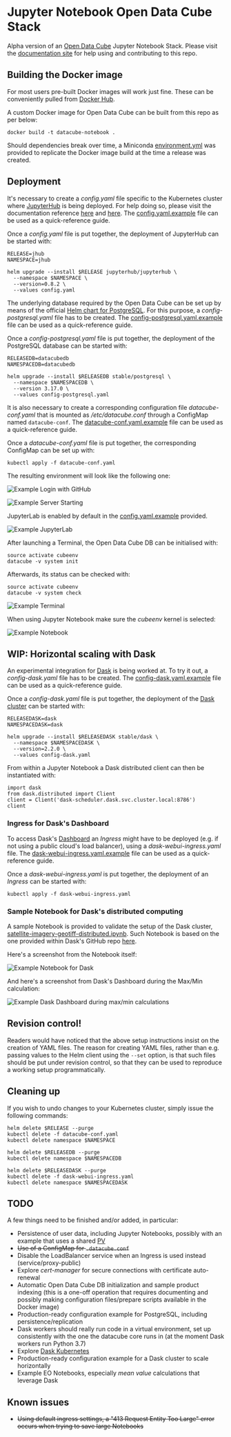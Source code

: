 # Jupyter Notebook Open Data Cube Stack

Alpha version of an [Open Data Cube](https://www.opendatacube.org/) Jupyter Notebook Stack. Please visit the [documentation site](https://zero-to-jupyterhub.readthedocs.io/en/latest/user-environment.html#customize-an-existing-docker-image) for help using and contributing to this repo.

## Building the Docker image

For most users pre-built Docker images will work just fine. These can be conveniently pulled from [Docker Hub](https://hub.docker.com/r/luigidifraia/datacube-notebook).

A custom Docker image for Open Data Cube can be built from this repo as per below:

`docker build -t datacube-notebook .`

Should dependencies break over time, a Miniconda [environment.yml](environment.yml) was provided to replicate the Docker image build at the time a release was created.

## Deployment

It's necessary to create a *config.yaml* file specific to the Kubernetes cluster where [JupyterHub](https://jupyter.org/hub) is being deployed. For help doing so, please visit the documentation reference [here](https://zero-to-jupyterhub.readthedocs.io/en/latest/setup-jupyterhub.html) and [here](https://zero-to-jupyterhub.readthedocs.io/en/latest/reference.html#helm-chart-configuration-reference). The [config.yaml.example](examples/configuration/config.yaml.example) file can be used as a quick-reference guide.

Once a *config.yaml* file is put together, the deployment of JupyterHub can be started with:

```
RELEASE=jhub
NAMESPACE=jhub

helm upgrade --install $RELEASE jupyterhub/jupyterhub \
  --namespace $NAMESPACE \
  --version=0.8.2 \
  --values config.yaml
```

The underlying database required by the Open Data Cube can be set up by means of the official [Helm chart for PostgreSQL](https://github.com/helm/charts/tree/master/stable/postgresql). For this purpose, a *config-postgresql.yaml* file has to be created. The [config-postgresql.yaml.example](examples/configuration/config-postgresql.yaml.example) file can be used as a quick-reference guide.

Once a *config-postgresql.yaml* file is put together, the deployment of the PostgreSQL database can be started with:

```
RELEASEDB=datacubedb
NAMESPACEDB=datacubedb

helm upgrade --install $RELEASEDB stable/postgresql \
  --namespace $NAMESPACEDB \
  --version 3.17.0 \
  --values config-postgresql.yaml
```

It is also necessary to create a corresponding configuration file *datacube-conf.yaml* that is mounted as */etc/datacube.conf* through a ConfigMap named `datacube-conf`. The [datacube-conf.yaml.example](examples/configuration/datacube-conf.yaml.example) file can be used as a quick-reference guide.

Once a *datacube-conf.yaml* file is put together, the corresponding ConfigMap can be set up with:

`kubectl apply -f datacube-conf.yaml`

The resulting environment will look like the following one:

![Example Login with GitHub](media/JupyterHub_GitHub_OAuth.png)

![Example Server Starting](media/JupyterHub_Server_Starting.png)

JupyterLab is enabled by default in the [config.yaml.example](examples/configuration/config.yaml.example) provided.

![Example JupyterLab](media/JupyterHub_Lab_Launcher.png)

After launching a Terminal, the Open Data Cube DB can be initialised with:

```
source activate cubeenv
datacube -v system init
```

Afterwards, its status can be checked with:

```
source activate cubeenv
datacube -v system check
```

![Example Terminal](media/JupyterHub_Terminal.png)

When using Jupyter Notebook make sure the *cubeenv* kernel is selected:

![Example Notebook](media/JupyterHub_Notebook.png)

## WIP: Horizontal scaling with Dask

An experimental integration for [Dask](https://dask.org/) is being worked at. To try it out, a *config-dask.yaml* file has to be created. The [config-dask.yaml.example](examples/configuration/config-dask.yaml.example) file can be used as a quick-reference guide.

Once a *config-dask.yaml* file is put together, the deployment of the [Dask cluster](https://github.com/helm/charts/tree/master/stable/dask) can be started with:

```
RELEASEDASK=dask
NAMESPACEDASK=dask

helm upgrade --install $RELEASEDASK stable/dask \
  --namespace $NAMESPACEDASK \
  --version=2.2.0 \
  --values config-dask.yaml
```

From within a Jupyter Notebook a Dask distributed client can then be instantiated with:

```
import dask
from dask.distributed import Client
client = Client('dask-scheduler.dask.svc.cluster.local:8786')
client
```

### Ingress for Dask's Dashboard

To access Dask's [Dashboard](http://docs.dask.org/en/latest/diagnostics-distributed.html#dashboard) an *Ingress* might have to be deployed (e.g. if not using a public cloud's load balancer), using a *dask-webui-ingress.yaml* file. The [dask-webui-ingress.yaml.example](examples/configuration/dask-webui-ingress.yaml.example) file can be used as a quick-reference guide.

Once a *dask-webui-ingress.yaml* is put together, the deployment of an *Ingress* can be started with:

`kubectl apply -f dask-webui-ingress.yaml`

### Sample Notebook for Dask's distributed computing

A sample Notebook is provided to validate the setup of the Dask cluster, [satellite-imagery-geotiff-distributed.ipynb](examples/notebooks/dask/satellite-imagery-geotiff-distributed.ipynb). Such Notebook is based on the one provided within Dask's GitHub repo [here](https://github.com/dask/dask-examples/blob/master/applications/satellite-imagery-geotiff.ipynb).

Here's a screenshot from the Notebook itself:

![Example Notebook for Dask](media/JupyterHub_Dask_Distributed_Notebook.png)

And here's a screenshot from Dask's Dashboard during the Max/Min calculation:

![Example Dask Dashboard during max/min calculations](media/Dask_Dashboard_Progress_Max_Min.png)

## Revision control!

Readers would have noticed that the above setup instructions insist on the creation of YAML files. The reason for creating YAML files, rather than e.g. passing values to the Helm client using the `--set` option, is that such files should be put under revision control, so that they can be used to reproduce a working setup programmatically.

## Cleaning up

If you wish to undo changes to your Kubernetes cluster, simply issue the following commands:

```
helm delete $RELEASE --purge
kubectl delete -f datacube-conf.yaml
kubectl delete namespace $NAMESPACE

helm delete $RELEASEDB --purge
kubectl delete namespace $NAMESPACEDB

helm delete $RELEASEDASK --purge
kubectl delete -f dask-webui-ingress.yaml
kubectl delete namespace $NAMESPACEDASK
```

## TODO

A few things need to be finished and/or added, in particular:
- Persistence of user data, including Jupyter Notebooks, possibly with an example that uses a shared [PV](https://zero-to-jupyterhub.readthedocs.io/en/latest/user-storage.html#additional-storage-volumes)
- ~~Use of a ConfigMap for `.datacube.conf`~~
- Disable the LoadBalancer service when an Ingress is used instead (service/proxy-public)
- Explore *cert-manager* for secure connections with certificate auto-renewal
- Automatic Open Data Cube DB initialization and sample product indexing (this is a one-off operation that requires documenting and possibly making configuration files/prepare scripts available in the Docker image)
- Production-ready configuration example for PostgreSQL, including persistence/replication
- Dask workers should really run code in a virtual environment, set up consistently with the one the datacube core runs in (at the moment Dask workers run Python 3.7)
- Explore [Dask Kubernetes](http://kubernetes.dask.org/en/latest/)
- Production-ready configuration example for a Dask cluster to scale horizontally
- Example EO Notebooks, especially *mean value* calculations that leverage Dask

## Known issues

- ~~Using default ingress settings, a "413 Request Entity Too Large" error occurs when trying to save large Notebooks~~
